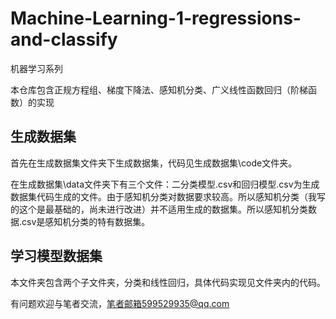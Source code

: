 # Machine-Learning-1-regressions-and-classify
机器学习系列

本仓库包含正规方程组、梯度下降法、感知机分类、广义线性函数回归（阶梯函数）的实现
## 生成数据集
首先在生成数据集文件夹下生成数据集，代码见生成数据集\code文件夹。

在生成数据集\data文件夹下有三个文件：二分类模型.csv和回归模型.csv为生成数据集代码生成的文件。由于感知机分类对数据要求较高。所以感知机分类（我写的这个是最基础的，尚未进行改进）并不适用生成的数据集。所以感知机分类数据.csv是感知机分类的特有数据集。

## 学习模型数据集
本文件夹包含两个子文件夹，分类和线性回归，具体代码实现见文件夹内的代码。


有问题欢迎与笔者交流，笔者邮箱599529935@qq.com
